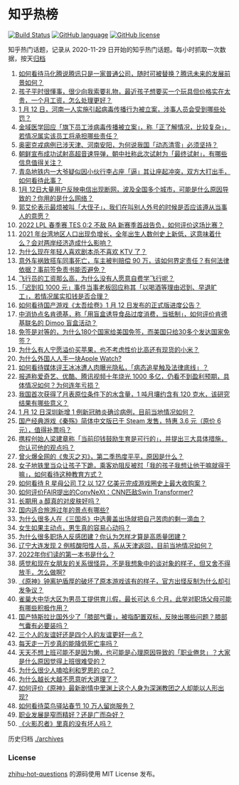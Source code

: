# 知乎热榜
[![Build Status](https://github.com/ToWeLong/zhihu-hot-questions/workflows/CI/badge.svg)](https://github.com/ToWeLong/zhihu-hot-questions/actions)
[![GitHub language](https://img.shields.io/badge/language-golang-orange.svg)](https://golang.org/)
[![GitHub license](https://img.shields.io/github/license/ToWeLong/zhihu-hot-questions)](https://github.com/ToWeLong/zhihu-hot-questions/blob/main/LICENSE)

知乎热门话题，记录从 2020-11-29 日开始的知乎热门话题。每小时抓取一次数据，按天[归档](./archives)

<!-- BEGIN -->

1. [如何看待马化腾说腾讯只是一家普通公司，随时可被替换？腾讯未来的发展前景如何？](https://www.zhihu.com/question/511122548)
1. [孩子平时很懂事，很少向我索要礼物，最近孩子想要买一个玩具但价格实在太贵，一个月工资，怎么处理更好？](https://www.zhihu.com/question/510965459)
1. [1 月 12 日，河南一人实施引起病毒传播行为被立案，涉事人员会受到哪些处罚？](https://www.zhihu.com/question/511119932)
1. [金域医学回应「旗下员工涉病毒传播被立案」，称「正了解情况，比较复杂」，若情况属实该员工将承担哪些责任？](https://www.zhihu.com/question/511134762)
1. [奥密克戎病例已涉天津、河南安阳，为何说我国「动态清零」必须坚持？](https://www.zhihu.com/question/510828636)
1. [朝鲜宣布成功试射高超音速导弹，朝中社称此次试射为「最终试射」，有哪些信息值得关注？](https://www.zhihu.com/question/511127161)
1. [青岛地铁内一大爷疑似因小伙行李占座「逼」其让座起冲突，双方大打出手，如何看待此事？](https://www.zhihu.com/question/510955433)
1. [1月 12日大量用户反映电信出现断网，波及全国多个城市，可能是什么原因导致的？你用的是什么网络？](https://www.zhihu.com/question/511130602)
1. [郭艾伦表示最烦被叫「大侄子」，我们在叫别人外号的时候是否应该遵从当事人的意愿？](https://www.zhihu.com/question/505985549)
1. [2022 LPL 春季赛 TES 0:2 不敌 RA 新赛季首战告负，如何评价这场比赛？](https://www.zhihu.com/question/511191901)
1. [2021 年台湾地区人口出现负增长，全年出生人数创史上新低，这意味着什么？会对两岸经济造成什么影响？](https://www.zhihu.com/question/510835585)
1. [为什么现在年轻人喜欢剧本杀不喜欢 KTV 了？](https://www.zhihu.com/question/508676250)
1. [意外车祸致搭车同事死亡，车主被判赔偿 90 万，该如何界定责任？有何法律依据？事前签免责书能否避免？](https://www.zhihu.com/question/510769722)
1. [飞行员的工资那么高，为什么没有人愿意自费学飞行呢？](https://www.zhihu.com/question/27782715)
1. [「迟到扣 1000 元」事件当事老板回应称其「以喝酒等理由迟到、早退旷工」，若情况属实扣钱是否合理？](https://www.zhihu.com/question/510963885)
1. [如何看待国产游戏《太吾绘卷》1 月 12 日发布的正式版进度公告？](https://www.zhihu.com/question/511181151)
1. [中消协点名肯德基，称「用盲盒诱导食品过度消费，当抵制」，如何评价肯德基联名的 Dimoo 盲盒活动？](https://www.zhihu.com/question/511138824)
1. [免签是对等的，为什么180个国家给美国免签，而美国只给30多个发达国家免签？](https://www.zhihu.com/question/511095719)
1. [为什么有人宁愿溢价买苹果，也不考虑性价比高还有现货的小米？](https://www.zhihu.com/question/510951805)
1. [为什么外国人人手一块Apple Watch?](https://www.zhihu.com/question/510567451)
1. [如何看待媒体评王冰冰遭人肉曝光隐私，「病态追星触及法律底线」？](https://www.zhihu.com/question/511114024)
1. [报道称爱奇艺、优酷、腾讯视频十年烧光 1000 多亿，仍看不到盈利预期，具体情况如何？为何连年亏损？](https://www.zhihu.com/question/505729108)
1. [我国首次获得了月表原位条件下的水含量，1 吨月壤约含有 120 克水，该研究结果有哪些意义？](https://www.zhihu.com/question/510740863)
1. [1 月 12 日深圳新增 1 例新冠肺炎确诊病例，目前当地情况如何？](https://www.zhihu.com/question/511233657)
1. [国产经典游戏《秦殇》简体中文版已于 Steam 发售，特惠 3.6 元（原价 6 元），值得补票吗？](https://www.zhihu.com/question/510983867)
1. [携程创始人梁建章称「当前印钱鼓励生育是可行的」，并提出三大具体措施，你认可他的观点吗？](https://www.zhihu.com/question/511145080)
1. [曾火爆全网的《鬼灭之刃》，第二季热度平平，原因是什么？](https://www.zhihu.com/question/503438832)
1. [女子地铁里当众让孩子下跪，乘客劝阻反被怼「我的孩子我想让他干嘛就得干嘛」，如何看待这种教育方式？](https://www.zhihu.com/question/511173538)
1. [如何看待 R 星母公司 T2 以 127 亿美元完成游戏圈史上最大收购案？](https://www.zhihu.com/question/511005082)
1. [如何评价FAIR提出的ConvNeXt：CNN匹敌Swin Transformer?](https://www.zhihu.com/question/510965760)
1. [长期用 a 醇真的对皮肤好吗？](https://www.zhihu.com/question/351700422)
1. [国内适合旅游过年的景点有哪些?](https://www.zhihu.com/question/509189831)
1. [为什么很多人在《三国杀》中选黄盖出场就把自己苦肉的剩一滴血？](https://www.zhihu.com/question/488604417)
1. [女生如果主动点，男生真的容易心动吗？](https://www.zhihu.com/question/367625901)
1. [为什么很多职场人反感团建？你认为怎样才算是高质量团建？](https://www.zhihu.com/question/511010344)
1. [辽宁大连发现 2 例核酸阳性人员，系从天津返回，目前当地情况如何？](https://www.zhihu.com/question/511148976)
1. [2022年你们读的第一本书是什么？](https://www.zhihu.com/question/510722387)
1. [感觉和现在女朋友的关系很怪异，不是我想象中的谈对象的样子，但又舍不得放手，怎么做啊?](https://www.zhihu.com/question/506535272)
1. [《原神》钟离护盾厚的破坏了原本游戏该有的样子，官方出怪反制为什么却引发争议？](https://www.zhihu.com/question/510931166)
1. [雀巢大中华大区为男员工提供育儿假，最长可达 6 个月，此举对职场父母可能有哪些积极作用？](https://www.zhihu.com/question/511006141)
1. [国产特斯拉比国外少了「膝部气囊」，被指配置双标，反映出哪些问题？膝部气囊有必要装吗？](https://www.zhihu.com/question/510769533)
1. [三个人的友谊好还是四个人的友谊更好一点？](https://www.zhihu.com/question/510226067)
1. [每天走一万步真的能降低死亡率吗？](https://www.zhihu.com/question/507114883)
1. [天天不想上班可能不是因为懒，也可能是心理原因导致的「职业倦怠」？大家是什么原因觉得上班很难受的？](https://www.zhihu.com/question/510958476)
1. [为什么很少人嗑哈利和罗恩的 cp？](https://www.zhihu.com/question/392596052)
1. [为什么越长大越不愿意听大道理了？](https://www.zhihu.com/question/510426627)
1. [如何评价《原神》最新剧情中里渊上这个人身为深渊教团之人却能以人形出现?](https://www.zhihu.com/question/510665670)
1. [如何看待菜鸟驿站春节 10 万人留岗服务？](https://www.zhihu.com/question/510874447)
1. [职业发展是窄而精好？还是广而杂好？](https://www.zhihu.com/question/355356417)
1. [《火影忍者》里真的没有坏人吗？](https://www.zhihu.com/question/510321357)

<!-- END -->

历史归档 [./archives](./archives)


### License
[zhihu-hot-questions](https://github.com/towelong/zhihu-hot-questions) 的源码使用 MIT License 发布。